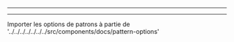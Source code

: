 - - -
- - -

Importer les options de patrons à partie de '../../../../../../../src/components/docs/pattern-options'

<PatternOptions pattern='penelope' />

